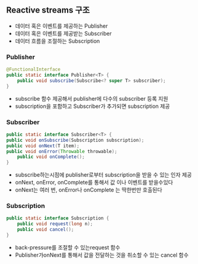 ## Reactive streams 구조
- 데이터 혹은 이벤트를 제공하는 Publisher
- 데이터 혹은 이벤트를 제공받는 Subscriber
- 데이터 흐름을 조절하는 Subscription

### Publisher
```java
@FunctionalInterface
public static interface Publisher<T> {
    public void subscribe(Subscribe<? super T> subscriber);
}
```

- subscribe 함수 제공해서 publisher에 다수의 subscriber 등록 지원
- subscription을 포함하고 Subscriber가 추가되면 subscription 제공

### Subscriber
```java
public static interface Subscriber<T> {
public void onSubscribe(Subscription subscription);
public void onNext(T item);
public void onError(Throwable throwable);
    public void onComplete();
}
```
- subscribe하는시점에 publisher로부터 subscription을 받을 수 있는 인자 제공
- onNext, onError, onComplete를 통해서 값 이나 이벤트를 받을수있다
- onNext는 여러 번, onError나 onComplete 는 딱한번만 호출된다

### Subscription
```java
public static interface Subscription {
    public void request(long n);
    public void cancel();
}
```

- back-pressure를 조절할 수 있는request 함수
- Publisher가onNext를 통해서 값을 전달하는 것을 취소할 수 있는 cancel 함수


